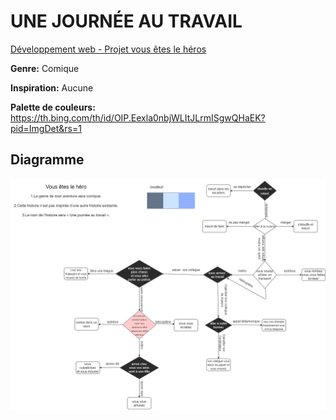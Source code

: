 # UNE JOURNÉE AU TRAVAIL
[Développement web - Projet vous êtes le héros](https://smnarnold.com/projets/vous-etes-le-heros)

**Genre:** Comique

**Inspiration:** Aucune

**Palette de couleurs:** https://th.bing.com/th/id/OIP.Eexla0nbjWLItJLrmISgwQHaEK?pid=ImgDet&rs=1

## Diagramme
![Image](assets/diagramme.png)